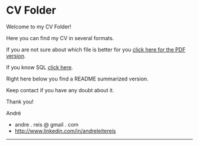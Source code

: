 CV Folder
=========

Welcome to my CV Folder!

Here you can find my CV in several formats.

If you are not sure about which file is better for you [click here for the PDF version](https://github.com/reis/cv/blob/master/andre_reis.pdf).

If you know SQL [click here](https://github.com/reis/cv/blob/master/andre_reis.sql).

Right here below you find a README summarized version.

Keep contact if you have any doubt about it.

Thank you!

André

 * andre . reis @ gmail . com
 * http://www.linkedin.com/in/andreleitereis


----

